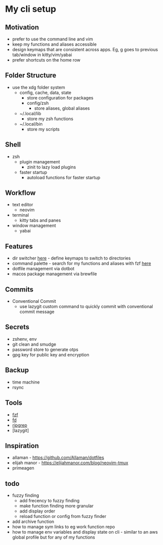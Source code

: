 # My cli setup

## Motivation

- prefer to use the command line and vim
- keep my functions and aliases accessible
- design keymaps that are consistent across apps. Eg, <modifier> g goes to previous tab/window in kitty/vim/yabai
- prefer shortcuts on the home row

## Folder Structure

- use the xdg folder system
  - config, cache, data, state
    - store configuration for packages
    - config/zsh
      - store aliases, global aliases
  - ~/.local/lib
    - store my zsh functions
  - ~/.local/bin
    - store my scripts

## Shell

- zsh
  - plugin management
    - zinit to lazy load plugins
  - faster startup
    - autoload functions for faster startup

## Workflow

- text editor
  - neovim
- terminal
  - kitty tabs and panes
- window management
  - yabai

## Features

- dir switcher [here](/config/tg/dir-switcher/README.md) - define keymaps to switch to directories
- command palette - search for my functions and aliases with fzf [here](/lib/zsh/fzf/home-functions)
- dotfile management via dotbot
- macos package management via brewfile

## Commits

- Conventional Commit
  - use lazygit custom command to quickly commit with conventional commit message

## Secrets

- zshenv, env
- git clean and smudge
- password store to generate otps
- gpg key for public key and encryption

## Backup

- time machine
- rsync

## Tools

- [fzf](https://github.com/junegunn/fzf)
- [fd](https://github.com/sharkdp/fd)
- [ripgrep](https://github.com/BurntSushi/ripgrep)
- [lazygit]

## Inspiration

- allaman - https://github.com/Allaman/dotfiles
- elijah manor - https://elijahmanor.com/blog/neovim-tmux
- primeagen

## todo

- fuzzy finding
  - add frecency to fuzzy finding
  - make function finding more granular
  - add display order
  - reload function or config from fuzzy finder
- add archive function
- how to manage sym links to eg work function repo
- how to manage env variables and display state on cli - similar to an aws global profile but for any of my functions
